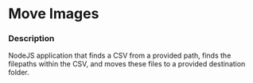 # Move Images

### Description

NodeJS application that finds a CSV from a provided path, finds the filepaths within the CSV, and moves these files to a provided destination folder.
